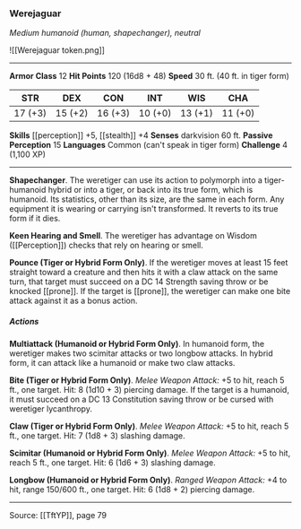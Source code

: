 ### Werejaguar
_Medium humanoid (human, shapechanger), neutral_

![[Werejaguar token.png]]


---

**Armor Class** 12
**Hit Points** 120 (16d8 + 48)
**Speed** 30 ft. (40 ft. in tiger form)

| STR     | DEX     | CON     | INT     | WIS     | CHA     |
|---------|---------|---------|---------|---------|---------|
| 17 (+3) | 15 (+2) | 16 (+3) | 10 (+0) | 13 (+1) | 11 (+0) |

**Skills** [[perception]] +5, [[stealth]] +4
**Senses** darkvision 60 ft.
**Passive Perception** 15
**Languages** Common (can't speak in tiger form)
**Challenge** 4 (1,100 XP)

---

**Shapechanger**. The weretiger can use its action to polymorph into a tiger-humanoid hybrid or into a tiger, or back into its true form, which is humanoid. Its statistics, other than its size, are the same in each form. Any equipment it is wearing or carrying isn't transformed. It reverts to its true form if it dies.

**Keen Hearing and Smell**. The weretiger has advantage on Wisdom ([[Perception]]) checks that rely on hearing or smell.

**Pounce (Tiger or Hybrid Form Only)**. If the weretiger moves at least 15 feet straight toward a creature and then hits it with a claw attack on the same turn, that target must succeed on a DC 14 Strength saving throw or be knocked [[prone]]. If the target is [[prone]], the weretiger can make one bite attack against it as a bonus action.

##### Actions
**Multiattack (Humanoid or Hybrid Form Only)**. In humanoid form, the weretiger makes two scimitar attacks or two longbow attacks. In hybrid form, it can attack like a humanoid or make two claw attacks.

**Bite (Tiger or Hybrid Form Only)**. _Melee Weapon Attack:_ +5 to hit, reach 5 ft., one target. Hit: 8 (1d10 + 3) piercing damage. If the target is a humanoid, it must succeed on a DC 13 Constitution saving throw or be cursed with weretiger lycanthropy.

**Claw (Tiger or Hybrid Form Only)**. _Melee Weapon Attack:_ +5 to hit, reach 5 ft., one target. Hit: 7 (1d8 + 3) slashing damage.

**Scimitar (Humanoid or Hybrid Form Only)**. _Melee Weapon Attack:_ +5 to hit, reach 5 ft., one target. Hit: 6 (1d6 + 3) slashing damage.

**Longbow (Humanoid or Hybrid Form Only)**. _Ranged Weapon Attack:_ +4 to hit, range 150/600 ft., one target. Hit: 6 (1d8 + 2) piercing damage.


---

Source: [[TftYP]], page 79